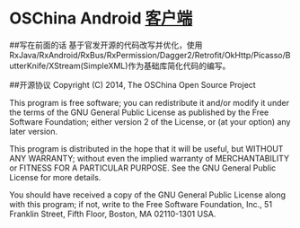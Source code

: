 # OSChina Android [客户端](http://www.oschina.net/app/)

##写在前面的话
基于官发开源的代码改写并优化，使用RxJava/RxAndroid/RxBus/RxPermission/Dagger2/Retrofit/OkHttp/Picasso/ButterKnife/XStream(SimpleXML)作为基础库简化代码的编写。

##开源协议
 Copyright (C) 2014, The OSChina Open Source Project

This program is free software; you can redistribute it and/or modify
it under the terms of the GNU General Public License as published by
the Free Software Foundation; either version 2 of the License, or
(at your option) any later version.

This program is distributed in the hope that it will be useful,
but WITHOUT ANY WARRANTY; without even the implied warranty of
MERCHANTABILITY or FITNESS FOR A PARTICULAR PURPOSE.  See the
GNU General Public License for more details.

You should have received a copy of the GNU General Public License along
with this program; if not, write to the Free Software Foundation, Inc.,
51 Franklin Street, Fifth Floor, Boston, MA 02110-1301 USA.
